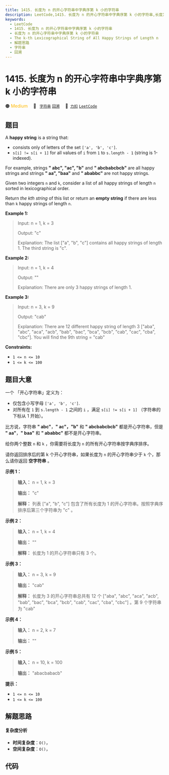 ```yaml
---
title: 1415. 长度为 n 的开心字符串中字典序第 k 小的字符串
description: LeetCode,1415. 长度为 n 的开心字符串中字典序第 k 小的字符串,长度为 n 的开心字符串中字典序第 k 小的字符串,The k-th Lexicographical String of All Happy Strings of Length n,解题思路,字符串,回溯
keywords:
  - LeetCode
  - 1415. 长度为 n 的开心字符串中字典序第 k 小的字符串
  - 长度为 n 的开心字符串中字典序第 k 小的字符串
  - The k-th Lexicographical String of All Happy Strings of Length n
  - 解题思路
  - 字符串
  - 回溯
---
```


# 1415. 长度为 n 的开心字符串中字典序第 k 小的字符串

🟠 <font color=#ffb800>Medium</font>&emsp; 🔖&ensp; [`字符串`](/tag/string.md) [`回溯`](/tag/backtracking.md)&emsp; 🔗&ensp;[`力扣`](https://leetcode.cn/problems/the-k-th-lexicographical-string-of-all-happy-strings-of-length-n) [`LeetCode`](https://leetcode.com/problems/the-k-th-lexicographical-string-of-all-happy-strings-of-length-n)

## 题目

A **happy string** is a string that:

  * consists only of letters of the set `['a', 'b', 'c']`.
  * `s[i] != s[i + 1]` for all values of `i` from `1` to `s.length - 1` (string is 1-indexed).

For example, strings **" abc", "ac", "b"** and **" abcbabcbcb"** are all happy
strings and strings **" aa", "baa"** and **" ababbc"** are not happy strings.

Given two integers `n` and `k`, consider a list of all happy strings of length
`n` sorted in lexicographical order.

Return _the kth string_ of this list or return an **empty string** if there
are less than `k` happy strings of length `n`.



**Example 1:**

> Input: n = 1, k = 3
> 
> Output: "c"
> 
> Explanation: The list ["a", "b", "c"] contains all happy strings of length 1. The third string is "c".

**Example 2:**

> Input: n = 1, k = 4
> 
> Output: ""
> 
> Explanation: There are only 3 happy strings of length 1.

**Example 3:**

> Input: n = 3, k = 9
> 
> Output: "cab"
> 
> Explanation: There are 12 different happy string of length 3 ["aba", "abc", "aca", "acb", "bab", "bac", "bca", "bcb", "cab", "cac", "cba", "cbc"]. You will find the 9th string = "cab"

**Constraints:**

  * `1 <= n <= 10`
  * `1 <= k <= 100`


## 题目大意

一个 「开心字符串」定义为：

  * 仅包含小写字母 `['a', 'b', 'c']`.
  * 对所有在 `1` 到 `s.length - 1` 之间的 `i` ，满足 `s[i] != s[i + 1]` （字符串的下标从 1 开始）。

比方说，字符串 **" abc"**，**" ac"，"b"** 和 **" abcbabcbcb"** 都是开心字符串，但是 **" aa"**，**"
baa"** 和 **" ababbc"** 都不是开心字符串。

给你两个整数 `n` 和 `k` ，你需要将长度为 `n` 的所有开心字符串按字典序排序。

请你返回排序后的第 k 个开心字符串，如果长度为 `n` 的开心字符串少于 `k` 个，那么请你返回 **空字符串**  。



**示例 1：**

> 
> 
> 
> 
> 
> **输入：** n = 1, k = 3
> 
> **输出：** "c"
> 
> **解释：** 列表 ["a", "b", "c"] 包含了所有长度为 1 的开心字符串。按照字典序排序后第三个字符串为 "c" 。
> 
> 

**示例 2：**

> 
> 
> 
> 
> 
> **输入：** n = 1, k = 4
> 
> **输出：** ""
> 
> **解释：** 长度为 1 的开心字符串只有 3 个。
> 
> 

**示例 3：**

> 
> 
> 
> 
> 
> **输入：** n = 3, k = 9
> 
> **输出：** "cab"
> 
> **解释：** 长度为 3 的开心字符串总共有 12 个 ["aba", "abc", "aca", "acb", "bab", "bac", "bca", "bcb", "cab", "cac", "cba", "cbc"] 。第 9 个字符串为 "cab"
> 
> 

**示例 4：**

> 
> 
> 
> 
> 
> **输入：** n = 2, k = 7
> 
> **输出：** ""
> 
> 

**示例 5：**

> 
> 
> 
> 
> 
> **输入：** n = 10, k = 100
> 
> **输出：** "abacbabacb"
> 
> 



**提示：**

  * `1 <= n <= 10`
  * `1 <= k <= 100`




## 解题思路

#### 复杂度分析

- **时间复杂度**：`O()`，
- **空间复杂度**：`O()`，

## 代码

```javascript

```